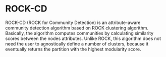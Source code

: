 # ROCK-CD
ROCK-CD (ROCK for Community Detection) is an attribute-aware community detection algorithm based on ROCK clustering algorithm. Basically, the algorithm computes communities by calculating similarity scores between the nodes attributes.
Unlike ROCK, this algorithm does not need the user to agnostically define a number of clusters, because it eventually returns the partition with the highest modularity score. 
